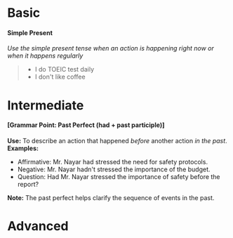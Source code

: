 # Basic
#### Simple Present
*Use the simple present tense when an action is happening right now or when it happens regularly*
> - I do TOEIC test daily
> - I don't like coffee
# Intermediate
#### [Grammar Point: Past Perfect (had + past participle)]
**Use:** To describe an action that happened *before* another action *in the past*.
**Examples:**
*   Affirmative: Mr. Nayar had stressed the need for safety protocols.
*   Negative: Mr. Nayar hadn't stressed the importance of the budget.
*   Question: Had Mr. Nayar stressed the importance of safety before the report?

**Note:** The past perfect helps clarify the sequence of events in the past.
# Advanced
